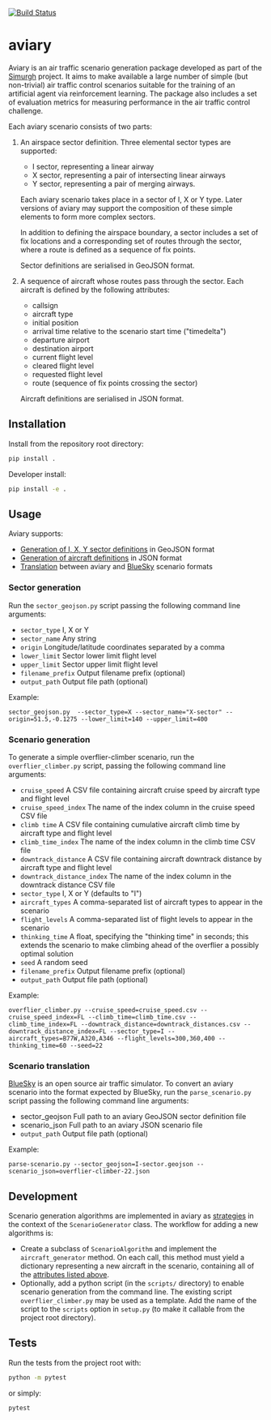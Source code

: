[![Build Status](https://travis-ci.com/alan-turing-institute/aviary.svg?branch=develop)](https://travis-ci.com/alan-turing-institute/aviary)

# aviary
Aviary is an air traffic scenario generation package developed as part of the [Simurgh](https://github.com/alan-turing-institute/simurgh) project. It aims to make available a large number of simple (but non-trivial) air traffic control scenarios suitable for the training of an artificial agent via reinforcement learning. The package also includes a set of evaluation metrics for measuring performance in the air traffic control challenge.

Each aviary scenario consists of two parts:

1. An airspace sector definition. Three elemental sector types are supported:
   - I sector, representing a linear airway
   - X sector, representing a pair of intersecting linear airways
   - Y sector, representing a pair of merging airways.

   Each aviary scenario takes place in a sector of I, X or Y type. Later versions of aviary may support the composition of these simple elements to form more complex sectors.

   In addition to defining the airspace boundary, a sector includes a set of fix locations and a corresponding set of routes through the sector, where a route is defined as a sequence of fix points.

   Sector definitions are serialised in GeoJSON format.

1. A sequence of aircraft whose routes pass through the sector. Each aircraft is defined by the following attributes:<a id="aircraft-attributes"></a>
   - callsign
   - aircraft type
   - initial position
   - arrival time relative to the scenario start time ("timedelta")
   - departure airport
   - destination airport
   - current flight level
   - cleared flight level
   - requested flight level
   - route (sequence of fix points crossing the sector)

   Aircraft definitions are serialised in JSON format.

## Installation

Install from the repository root directory:
```bash
pip install .
```

Developer install:
```bash
pip install -e .
```

## Usage

Aviary supports:
  - [Generation of I, X, Y sector definitions](#sector-generation) in GeoJSON format
  - [Generation of aircraft definitions](#scenario-generation) in JSON format
  - [Translation](#scenario-translation) between aviary and [BlueSky](https://github.com/alan-turing-institute/bluesky) scenario formats
<!--  - Calculation of ATC performance metrics. -->

### Sector generation

Run the `sector_geojson.py` script passing the following command line arguments:
 - `sector_type` I, X or Y
 - `sector_name` Any string
 - `origin` Longitude/latitude coordinates separated by a comma
 - `lower_limit` Sector lower limit flight level
 - `upper_limit` Sector upper limit flight level
 - `filename_prefix` Output filename prefix (optional)
 - `output_path` Output file path (optional)

Example:
```
sector_geojson.py  --sector_type=X --sector_name="X-sector" --origin=51.5,-0.1275 --lower_limit=140 --upper_limit=400
```

### Scenario generation

To generate a simple overflier-climber scenario, run the `overflier_climber.py` script, passing the following command line arguments:
 - `cruise_speed` A CSV file containing aircraft cruise speed by aircraft type and flight level
 - `cruise_speed_index` The name of the index column in the cruise speed CSV file
 - `climb time` A CSV file containing cumulative aircraft climb time by aircraft type and flight level
 - `climb_time_index` The name of the index column in the climb time CSV file
 - `downtrack_distance` A CSV file containing aircraft downtrack distance by aircraft type and flight level
 - `downtrack_distance_index` The name of the index column in the downtrack distance CSV file
 - `sector_type` I, X or Y (defaults to "I")
 - `aircraft_types` A comma-separated list of aircraft types to appear in the scenario
 - `flight_levels` A comma-separated list of flight levels to appear in the scenario
 - `thinking_time` A float, specifying the "thinking time" in seconds; this extends the scenario to make climbing ahead of the overflier a possibly optimal solution
 - `seed` A random seed
 - `filename_prefix` Output filename prefix (optional)
 - `output_path` Output file path (optional)

Example:
```
overflier_climber.py --cruise_speed=cruise_speed.csv --cruise_speed_index=FL --climb_time=climb_time.csv --climb_time_index=FL --downtrack_distance=downtrack_distances.csv --downtrack_distance_index=FL --sector_type=I --aircraft_types=B77W,A320,A346 --flight_levels=300,360,400 --thinking_time=60 --seed=22
```

### Scenario translation

[BlueSky](https://github.com/alan-turing-institute/bluesky) is an open source air traffic simulator. To convert an aviary scenario into the format expected by BlueSky, run the `parse_scenario.py` script passing the following command line arguments:
 - sector_geojson Full path to an aviary GeoJSON sector definition file
 - scenario_json Full path to an aviary JSON scenario file
 - `output_path` Output file path (optional)

Example:
```
parse-scenario.py --sector_geojson=I-sector.geojson --scenario_json=overflier-climber-22.json
```

<!-- ### Performance metrics (NYI) -->

## Development

Scenario generation algorithms are implemented in aviary as [strategies](https://en.wikipedia.org/wiki/Strategy_pattern) in the context of the `ScenarioGenerator` class. The workflow for adding a new algorithms is:
 - Create a subclass of `ScenarioAlgorithm` and implement the `aircraft_generator` method. On each call, this method must yield a dictionary representing a new aircraft in the scenario, containing all of the [attributes listed above](#aircraft-attributes).
 - Optionally, add a python script (in the `scripts/` directory) to enable scenario generation from the command line. The existing script `overflier_climber.py` may be used as a template. Add the name of the script to the `scripts` option in `setup.py` (to make it callable from the project root directory).


## Tests

Run the tests from the project root with:
```bash
python -m pytest
```

or simply:
```bash
pytest
```
